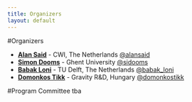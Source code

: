 ```yaml
---
title: Organizers
layout: default
---
```

#Organizers
- **<a href="http://www.alansaid.com">Alan Said</a>** - CWI, The Netherlands  <a href="http://twitter.com/alansaid">@alansaid</a> 
- **<a href="http://www.wica.intec.ugent.be/members/simon-dooms">Simon Dooms</a>** - Ghent University <a href="http://twitter.com/sidooms">@sidooms</a> 
- **<a href="http://babak-loni.com/">Babak Loni</a>** - TU Delft, The Netherlands <a href="http://twitter.com/Babak_Loni">@babak_loni</a>
- **<a href="http://www.tmit.bme.hu/tikk.domonkos">Domonkos Tikk</a>** - Gravity R&D, Hungary <a href="http://twitter.com/domonkostikk">@domonkostikk</a> 

#Program Committee
tba


<script>
  (function(i,s,o,g,r,a,m){i['GoogleAnalyticsObject']=r;i[r]=i[r]||function(){
  (i[r].q=i[r].q||[]).push(arguments)},i[r].l=1*new Date();a=s.createElement(o),
  m=s.getElementsByTagName(o)[0];a.async=1;a.src=g;m.parentNode.insertBefore(a,m)
  })(window,document,'script','//www.google-analytics.com/analytics.js','ga');

  ga('create', 'UA-49358167-1', 'recsyschallenge.com');
  ga('send', 'pageview');

</script>
